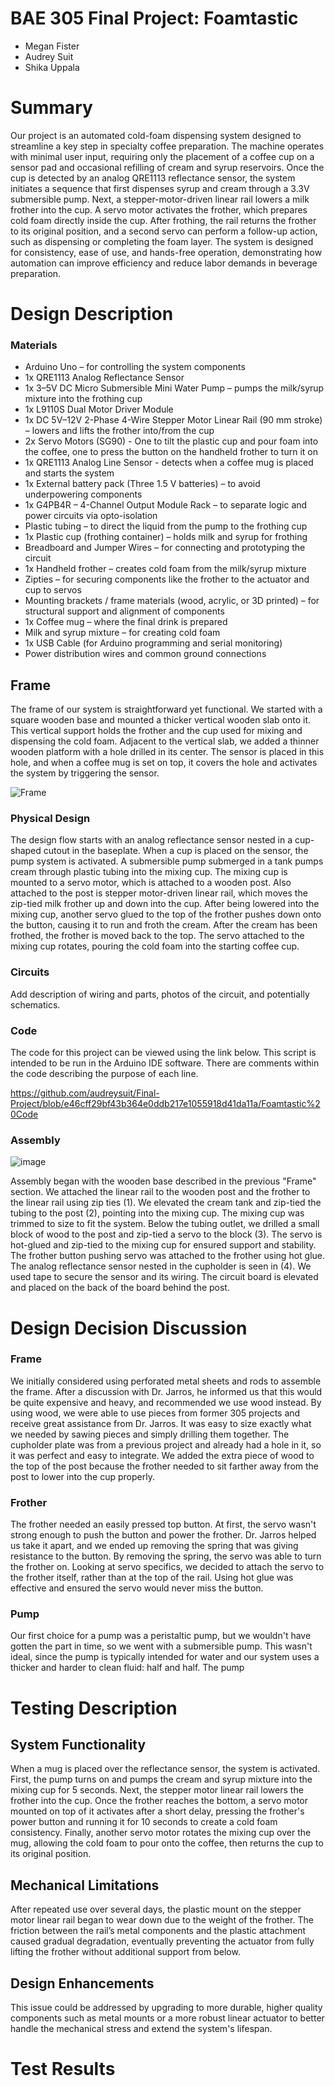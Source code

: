 # BAE 305 Final Project: Foamtastic

- Megan Fister
- Audrey Suit
- Shika Uppala

 # Summary
  
Our project is an automated cold-foam dispensing system designed to streamline a key step in specialty coffee preparation. The machine operates with minimal user input, requiring only the placement of a coffee cup on a sensor pad and occasional refilling of cream and syrup reservoirs. Once the cup is detected by an analog QRE1113 reflectance sensor, the system initiates a sequence that first dispenses syrup and cream through a 3.3V submersible pump. Next, a stepper-motor-driven linear rail lowers a milk frother into the cup. A servo motor activates the frother, which prepares cold foam directly inside the cup. After frothing, the rail returns the frother to its original position, and a second servo can perform a follow-up action, such as dispensing or completing the foam layer. The system is designed for consistency, ease of use, and hands-free operation, demonstrating how automation can improve efficiency and reduce labor demands in beverage preparation.

# Design Description

### Materials
- Arduino Uno – for controlling the system components
- 1x QRE1113 Analog Reflectance Sensor
- 1x 3–5V DC Micro Submersible Mini Water Pump – pumps the milk/syrup mixture into the frothing cup
- 1x L9110S Dual Motor Driver Module
- 1x DC 5V–12V 2-Phase 4-Wire Stepper Motor Linear Rail (90 mm stroke) – lowers and lifts the frother into/from the cup
- 2x Servo Motors (SG90) -  One to tilt the plastic cup and pour foam into the coffee, one to press the button on the handheld frother to turn it on
- 1x QRE1113 Analog Line Sensor - detects when a coffee mug is placed and starts the system
- 1x External battery pack (Three 1.5 V batteries) – to avoid underpowering components
- 1x G4PB4R – 4-Channel Output Module Rack – to separate logic and power circuits via opto-isolation
- Plastic tubing – to direct the liquid from the pump to the frothing cup
- 1x Plastic cup (frothing container) – holds milk and syrup for frothing
- Breadboard and Jumper Wires – for connecting and prototyping the circuit
- 1x Handheld frother – creates cold foam from the milk/syrup mixture
- Zipties – for securing components like the frother to the actuator and cup to servos
- Mounting brackets / frame materials (wood, acrylic, or 3D printed) – for structural support and alignment of components
- 1x Coffee mug – where the final drink is prepared
- Milk and syrup mixture – for creating cold foam
- 1x USB Cable (for Arduino programming and serial monitoring)
- Power distribution wires and common ground connections


## Frame
The frame of our system is straightforward yet functional. We started with a square wooden base and mounted a thicker vertical wooden slab onto it. This vertical support holds the frother and the cup used for mixing and dispensing the cold foam. Adjacent to the vertical slab, we added a thinner wooden platform with a hole drilled in its center. The sensor is placed in this hole, and when a coffee mug is set on top, it covers the hole and activates the system by triggering the sensor.

![Frame](https://github.com/audreysuit/Final-Project/blob/main/Foamtastic%20Frame.jpg)

### Physical Design

The design flow starts with an analog reflectance sensor nested in a cup-shaped cutout in the baseplate. When a cup is placed on the sensor, the pump system is activated. A submersible pump submerged in a tank pumps cream through plastic tubing into the mixing cup. The mixing cup is mounted to a servo motor, which is attached to a wooden post. Also attached to the post is stepper motor-driven linear rail, which moves the zip-tied milk frother up and down into the cup. After being lowered into the mixing cup, another servo glued to the top of the frother pushes down onto the button, causing it to run and froth the cream. After the cream has been frothed, the frother is moved back to the top. The servo attached to the mixing cup rotates, pouring the cold foam into the starting coffee cup. 

### Circuits

Add description of wiring and parts, photos of the circuit, and potentially schematics.

### Code

The code for this project can be viewed using the link below. This script is intended to be run in the Arduino IDE software. There are comments within the code describing the purpose of each line.

https://github.com/audreysuit/Final-Project/blob/e46cff29bf43b364e0ddb217e1055918d41da11a/Foamtastic%20Code

### Assembly

![image](https://github.com/user-attachments/assets/1386f666-135a-4ec8-a411-12efd97bb55d)

Assembly began with the wooden base described in the previous "Frame" section. We attached the linear rail to the wooden post and the frother to the linear rail using zip ties (1). We elevated the cream tank and zip-tied the tubing to the post (2), pointing into the mixing cup. The mixing cup was trimmed to size to fit the system.  Below the tubing outlet, we drilled a small block of wood to the post and zip-tied a servo to the block (3). The servo is hot-glued and zip-tied to the mixing cup for ensured support and stability. The frother button pushing servo was attached to the frother using hot glue. The analog reflectance sensor nested in the cupholder is seen in (4). We used tape to secure the sensor and its wiring. The circuit board is elevated and placed on the back of the board behind the post.


# Design Decision Discussion

### Frame

We initially considered using perforated metal sheets and rods to assemble the frame. After a discussion with Dr. Jarros, he informed us that this would be quite expensive and heavy, and recommended we use wood instead. By using wood, we were able to use pieces from former 305 projects and receive great assistance from Dr. Jarros. It was easy to size exactly what we needed by sawing pieces and simply drilling them together. The cupholder plate was from a previous project and already had a hole in it, so it was perfect and easy to integrate. We added the extra piece of wood to the top of the post because the frother needed to sit farther away from the post to lower into the cup properly. 

### Frother

The frother needed an easily pressed top button. At first, the servo wasn't strong enough to push the button and power the frother. Dr. Jarros helped us take it apart, and we ended up removing the spring that was giving resistance to the button. By removing the spring, the servo was able to turn the frother on. Looking at servo specifics, we decided to attach the servo to the frother itself, rather than at the top of the rail. Using hot glue was effective and ensured the servo would never miss the button.

### Pump

Our first choice for a pump was a peristaltic pump, but we wouldn't have gotten the part in time, so we went with a submersible pump. This wasn't ideal, since the pump is typically intended for water and our system uses a thicker and harder to clean fluid: half and half. The pump

# Testing Description
## System Functionality
When a mug is placed over the reflectance sensor, the system is activated. First, the pump turns on and pumps the cream and syrup mixture into the mixing cup for 5 seconds. Next, the stepper motor linear rail lowers the frother into the cup. Once the frother reaches the bottom, a servo motor mounted on top of it activates after a short delay, pressing the frother's power button and running it for 10 seconds to create a cold foam consistency. Finally, another servo motor rotates the mixing cup over the mug, allowing the cold foam to pour onto the coffee, then returns the cup to its original position.

## Mechanical Limitations
After repeated use over several days, the plastic mount on the stepper motor linear rail began to wear down due to the weight of the frother. The friction between the rail’s metal components and the plastic attachment caused gradual degradation, eventually preventing the actuator from fully lifting the frother without additional support from below.

## Design Enhancements
This issue could be addressed by upgrading to more durable, higher quality components such as metal mounts or a more robust linear actuator to better handle the mechanical stress and extend the system's lifespan.


# Test Results
